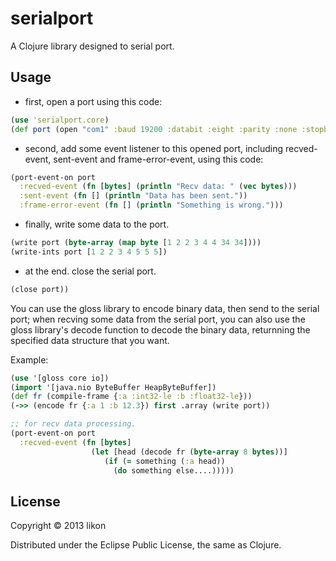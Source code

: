 # serialport

A Clojure library designed to serial port.

## Usage

* first, open a port using this code:

``` clojure
(use 'serialport.core)
(def port (open "com1" :baud 19200 :databit :eight :parity :none :stopbit :one))
```

* second, add some event listener to this opened port, including
recved-event, sent-event and frame-error-event, using this code:

``` clojure
(port-event-on port
  :recved-event (fn [bytes] (println "Recv data: " (vec bytes)))
  :sent-event (fn [] (println "Data has been sent."))
  :frame-error-event (fn [] (println "Something is wrong.")))
```

* finally, write some data to the port.

``` clojure
(write port (byte-array (map byte [1 2 2 3 4 4 34 34])))
(write-ints port [1 2 2 3 4 5 5 5])
```

* at the end. close the serial port.

``` clojure
(close port))
```


You can use the gloss library to encode binary data, then send to the serial port; when recving some data from the serial port, you can also use the gloss library's decode function to decode the binary data, returnning the specified data structure that you want. 

Example:

``` clojure
(use '[gloss core io])
(import '[java.nio ByteBuffer HeapByteBuffer])
(def fr (compile-frame {:a :int32-le :b :float32-le}))
(->> (encode fr {:a 1 :b 12.3}) first .array (write port))

;; for recv data processing.
(port-event-on port
  :recved-event (fn [bytes]
                  (let [head (decode fr (byte-array 8 bytes))]
                     (if (= something (:a head))
                       (do something else....)))))
```

## License

Copyright © 2013 likon

Distributed under the Eclipse Public License, the same as Clojure.
